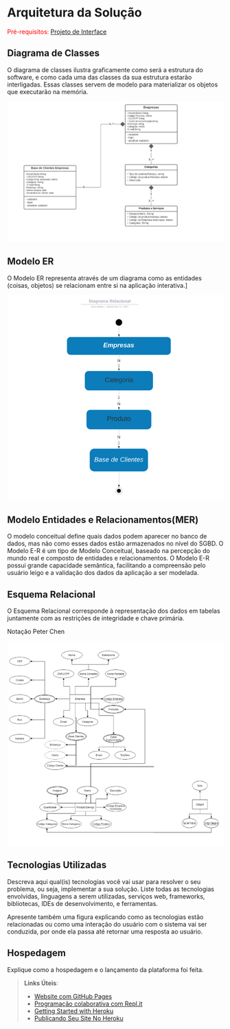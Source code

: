 # Arquitetura da Solução

<span style="color:red">Pré-requisitos: <a href="3-Projeto de Interface.md"> Projeto de Interface</a></span>

## Diagrama de Classes

O diagrama de classes ilustra graficamente como será a estrutura do software, e como cada uma das classes da sua estrutura estarão interligadas. Essas classes servem de modelo para materializar os objetos que executarão na memória.

![DC](img/DC.PNG)

## Modelo ER

O Modelo ER representa através de um diagrama como as entidades (coisas, objetos) se relacionam entre si na aplicação interativa.]

![DR](img/DR.PNG)

## Modelo Entidades e Relacionamentos(MER)

O modelo conceitual define quais dados podem aparecer no banco de dados, mas não como esses dados estão armazenados no nível do SGBD. O Modelo E-R é um tipo de Modelo Conceitual, baseado na percepção do mundo real e composto de entidades e relacionamentos. O Modelo E-R possui grande capacidade semântica, facilitando a compreensão pelo usuário leigo e a validação dos dados da aplicação a ser modelada.

## Esquema Relacional

O Esquema Relacional corresponde à representação dos dados em tabelas juntamente com as restrições de integridade e chave primária.

Notação Peter Chen

![Modelo ER](img/Modelo_er.PNG)

## Tecnologias Utilizadas

Descreva aqui qual(is) tecnologias você vai usar para resolver o seu problema, ou seja, implementar a sua solução. Liste todas as tecnologias envolvidas, linguagens a serem utilizadas, serviços web, frameworks, bibliotecas, IDEs de desenvolvimento, e ferramentas.

Apresente também uma figura explicando como as tecnologias estão relacionadas ou como uma interação do usuário com o sistema vai ser conduzida, por onde ela passa até retornar uma resposta ao usuário.

## Hospedagem

Explique como a hospedagem e o lançamento da plataforma foi feita.

> **Links Úteis**:
>
> - [Website com GitHub Pages](https://pages.github.com/)
> - [Programação colaborativa com Repl.it](https://repl.it/)
> - [Getting Started with Heroku](https://devcenter.heroku.com/start)
> - [Publicando Seu Site No Heroku](http://pythonclub.com.br/publicando-seu-hello-world-no-heroku.html)
